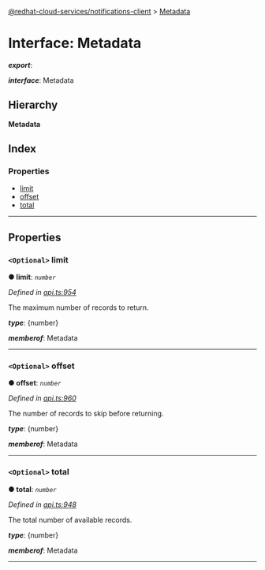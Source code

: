 [@redhat-cloud-services/notifications-client](../README.md) > [Metadata](../interfaces/metadata.md)

# Interface: Metadata

*__export__*: 

*__interface__*: Metadata

## Hierarchy

**Metadata**

## Index

### Properties

* [limit](metadata.md#limit)
* [offset](metadata.md#offset)
* [total](metadata.md#total)

---

## Properties

<a id="limit"></a>

### `<Optional>` limit

**● limit**: *`number`*

*Defined in [api.ts:954](https://github.com/RedHatInsights/javascript-clients/blob/master/packages/hooks/api.ts#L954)*

The maximum number of records to return.

*__type__*: {number}

*__memberof__*: Metadata

___
<a id="offset"></a>

### `<Optional>` offset

**● offset**: *`number`*

*Defined in [api.ts:960](https://github.com/RedHatInsights/javascript-clients/blob/master/packages/hooks/api.ts#L960)*

The number of records to skip before returning.

*__type__*: {number}

*__memberof__*: Metadata

___
<a id="total"></a>

### `<Optional>` total

**● total**: *`number`*

*Defined in [api.ts:948](https://github.com/RedHatInsights/javascript-clients/blob/master/packages/hooks/api.ts#L948)*

The total number of available records.

*__type__*: {number}

*__memberof__*: Metadata

___

